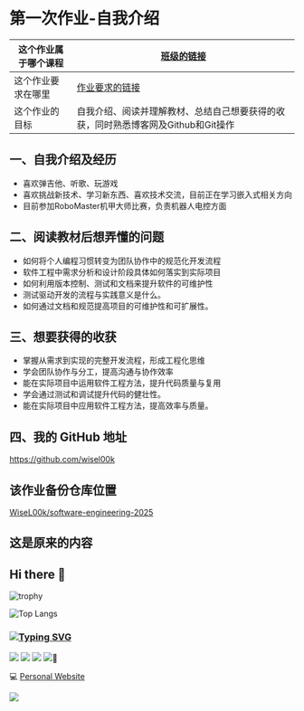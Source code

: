 # 第一次作业-自我介绍

| 这个作业属于哪个课程 | [班级的链接](https://edu.cnblogs.com/campus/gdgy/Class12Grade23ComputerScience) |
| -------------------- | ------------------------------------------------------------ |
| 这个作业要求在哪里   | [作业要求的链接](https://edu.cnblogs.com/campus/gdgy/Class12Grade23ComputerScience/homework/13469) |
| 这个作业的目标       | 自我介绍、阅读并理解教材、总结自己想要获得的收获，同时熟悉博客网及Github和Git操作 |

## 一、自我介绍及经历

- 喜欢弹吉他、听歌、玩游戏
- 喜欢挑战新技术、学习新东西、喜欢技术交流，目前正在学习嵌入式相关方向
- 目前参加RoboMaster机甲大师比赛，负责机器人电控方面

## 二、阅读教材后想弄懂的问题

- 如何将个人编程习惯转变为团队协作中的规范化开发流程
- 软件工程中需求分析和设计阶段具体如何落实到实际项目
- 如何利用版本控制、测试和文档来提升软件的可维护性
- 测试驱动开发的流程与实践意义是什么。
- 如何通过文档和规范提高项目的可维护性和可扩展性。

## 三、想要获得的收获

- 掌握从需求到实现的完整开发流程，形成工程化思维
- 学会团队协作与分工，提高沟通与协作效率
- 能在实际项目中运用软件工程方法，提升代码质量与复用
- 学会通过测试和调试提升代码的健壮性。
- 能在实际项目中应用软件工程方法，提高效率与质量。

## 四、我的 GitHub 地址

https://github.com/wisel00k

## 该作业备份仓库位置

[WiseL00k/software-engineering-2025](https://github.com/WiseL00k/software-engineering-2025)





## 这是原来的内容

## Hi there 👋

![trophy](https://github-profile-trophy.vercel.app/?username=WiseL00k)
<!-- ![WiseL00k's GitHub stats](https://github-readme-stats.vercel.app/api?username=WiseL00k&show_icons=true&bg_color=00000000) -->
![Top Langs](https://github-readme-stats.vercel.app/api/top-langs/?username=WiseL00k&layout=compact)

### [![Typing SVG](https://readme-typing-svg.demolab.com?font=Fira+Code&size=22&pause=1000&color=000000&vCenter=true&repeat=false&width=435&lines=I%E2%80%99m+currently+learning)](https://git.io/typing-svg)

![](https://img.shields.io/badge/-C-007396?style=for-the-badge&logo=c&logoColor=ffffff)
![](https://img.shields.io/badge/-C++-007396?style=for-the-badge&logo=cplusplus&logoColor=ffffff)
[![](https://img.shields.io/badge/-Python-007396?style=for-the-badge&logo=python&logoColor=ffffff)](https://www.python.org/)
[![](https://img.shields.io/badge/-ROS-007396?style=for-the-badge&logo=ros&logoColor=ffffff)](https://www.ros.org/)🌱

:computer: [Personal Website](https://wisel00k.site/)

![](https://komarev.com/ghpvc/?username=WiseL00k)



<!-- You are my ![Visitor Count](https://profile-counter.glitch.me/WiseL00k/count.svg) visitor,thanks! -->

<!--
**WiseL00k/WiseL00k** is a ✨ _special_ ✨ repository because its `README.md` (this file) appears on your GitHub profile.

Here are some ideas to get you started:

- 🔭 I’m currently working on ...
- 🌱 I’m currently learning ...
- 👯 I’m looking to collaborate on ...
- 🤔 I’m looking for help with ...
- 💬 Ask me about ...
- 📫 How to reach me: ...
- 😄 Pronouns: ...
- ⚡ Fun fact: ...
-->
